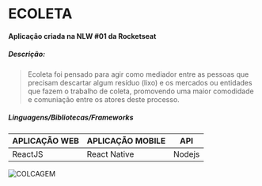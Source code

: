# ECOLETA

#### Aplicação criada na NLW #01 da Rocketseat

##### Descrição:
> Ecoleta foi pensado para agir como mediador entre as pessoas que precisam descartar algum resíduo (lixo) e os mercados ou entidades que fazem o trabalho de coleta, promovendo uma maior comodidade e comuniação entre os atores deste processo.

##### Linguagens/Bibliotecas/Frameworks
| APLICAÇÃO WEB | APLICAÇÃO MOBILE |  API   |
|---------------|------------------|--------|
| ReactJS       | React Native     | Nodejs |

![COLCAGEM](https://user-images.githubusercontent.com/41789184/83975848-718bbf00-a8cc-11ea-95cb-54aa939847fc.jpg)
